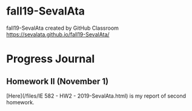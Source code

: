 # fall19-SevalAta
fall19-SevalAta created by GitHub Classroom
https://sevalata.github.io/fall19-SevalAta/

# Progress Journal

## Homework II (November 1)

[Here](/files/IE 582 - HW2 - 2019-SevalAta.html) is my report of second homework.
